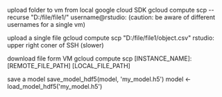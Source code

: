 upload folder to vm from local google cloud SDK
gcloud compute scp --recurse "D:/file/file1/" username@rstudio:
(caution: be aware of different usernames for a single vm)

upload a single file
gcloud compute scp "D:/file/file1/object.csv" rstudio:
upper right coner of SSH (slower)

download file form VM
gcloud compute scp [INSTANCE_NAME]:[REMOTE_FILE_PATH] [LOCAL_FILE_PATH]

save a model
save_model_hdf5(model, 'my_model.h5') 
model <- load_model_hdf5('my_model.h5')
